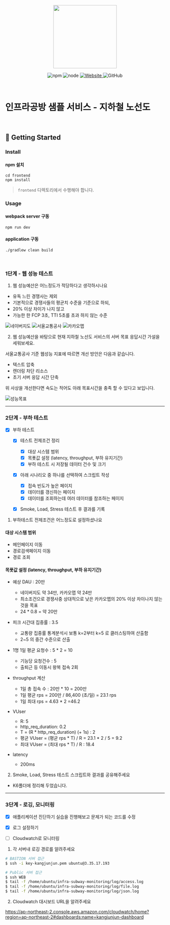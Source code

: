 <p align="center">
    <img width="200px;" src="https://raw.githubusercontent.com/woowacourse/atdd-subway-admin-frontend/master/images/main_logo.png"/>
</p>
<p align="center">
  <img alt="npm" src="https://img.shields.io/badge/npm-%3E%3D%205.5.0-blue">
  <img alt="node" src="https://img.shields.io/badge/node-%3E%3D%209.3.0-blue">
  <a href="https://edu.nextstep.camp/c/R89PYi5H" alt="nextstep atdd">
    <img alt="Website" src="https://img.shields.io/website?url=https%3A%2F%2Fedu.nextstep.camp%2Fc%2FR89PYi5H">
  </a>
  <img alt="GitHub" src="https://img.shields.io/github/license/next-step/atdd-subway-service">
</p>

<br>

# 인프라공방 샘플 서비스 - 지하철 노선도

<br>

## 🚀 Getting Started

### Install
#### npm 설치
```
cd frontend
npm install
```
> `frontend` 디렉토리에서 수행해야 합니다.

### Usage
#### webpack server 구동
```
npm run dev
```
#### application 구동
```
./gradlew clean build
```
<br>


### 1단계 - 웹 성능 테스트
1. 웹 성능예산은 어느정도가 적당하다고 생각하시나요

- 유독 느린 경쟁사는 제외
- 기본적으로 경쟁사들의 평균치 수준을 기준으로 하되,
- 20% 이상 차이가 나지 않고
- 가능한 한 FCP 3초, TTI 5초를 초과 하지 않는 수준

![네이버지도](src/main/resources/static/images/네이버지도_성능예산.png)
![서울교통공사](src/main/resources/static/images/서울교통공사_성능예산.png)
![카카오맵](src/main/resources/static/images/카카오맵_성능예산.png)

2. 웹 성능예산을 바탕으로 현재 지하철 노선도 서비스의 서버 목표 응답시간 가설을 세워보세요.

서울교통공사 기준 웹성능 지표에 따르면 개선 방안은 다음과 같습니다.

- 텍스트 압축
- 렌더링 차단 리소스
- 초기 서버 응답 시간 단축

위 사상을 개선한다면 속도는 적어도 아래 목표시간을 충족 할 수 있다고 보입니다.

![성능목표](src/main/resources/static/images/성능목표.png)

---

### 2단계 - 부하 테스트 

- [X] 부하 테스트
    - [X] 테스트 전제조건 정리
        - [X] 대상 시스템 범위
        - [X] 목푯값 설정 (latency, throughput, 부하 유지기간)
        - [X] 부하 테스트 시 저장될 데이터 건수 및 크기
    - [X] 아래 시나리오 중 하나를 선택하여 스크립트 작성
        - [X] 접속 빈도가 높은 페이지
        - [X] 데이터를 갱신하는 페이지
        - [X] 데이터를 조회하는데 여러 데이터를 참조하는 페이지
    - [X] Smoke, Load, Stress 테스트 후 결과를 기록


1. 부하테스트 전제조건은 어느정도로 설정하셨나요

#### 대상 시스템 범위
- 메인페이지 이동
- 경로검색페이지 이동
- 경로 조회

#### 목푯값 설정 (latency, throughput, 부하 유지기간)

- 예상 DAU : 20만 
  - 네이버지도 약 34만, 카카오맵 약 24만
  - 최소조건으로 경쟁사중 상대적으로 낮은 카카오맵의 20% 이상 차이나지 않는 것을 목표
  - 24 * 0.8 = 약 20만
- 피크 시간대 집중률 : 3.5
  - 교통량 집중률 통계분석시 보통 k=2부터 k=5 로 클러스팅하여 산출함
  - 2~5 의 중간 수준으로 산출
- 1명 1일 평균 요청수 : 5 * 2 = 10
  - 기능당 요청건수 : 5 
  - 출퇴근 등 이동시 왕복 접속 2회
- throughput 계산
  - 1일 총 접속 수 : 20만 * 10 = 200만
  - 1일 평균 rps = 200만 / 86,400 (초/일) = 23.1 rps
  - 1일 최대 rps = 4.63 * 2 =46.2

- VUser
    - R: 5
    - http_req_duration: 0.2
    - T = (R * http_req_duration) (+ 1s) : 2
    - 평균 VUser = (평균 rps * T) / R = 23.1 * 2 / 5 = 9.2
    - 최대 VUser = (최대 rps * T) / R : 18.4
- latency
    - 200ms

2. Smoke, Load, Stress 테스트 스크립트와 결과를 공유해주세요

- K6폴더에 정리해 두었습니다.
---

### 3단계 - 로깅, 모니터링

- [X] 애플리케이션 진단하기 실습을 진행해보고 문제가 되는 코드를 수정
- [X] 로그 설정하기
- [ ] Cloudwatch로 모니터링


1. 각 서버내 로깅 경로를 알려주세요

```bash
# BASTION 서버 접근
$ ssh -i key-kangjunjun.pem ubuntu@3.35.17.193

# Public 서버 접근
$ ssh WEB
$ tail -f /home/ubuntu/infra-subway-monitoring/log/access.log
$ tail -f /home/ubuntu/infra-subway-monitoring/log/file.log
$ tail -f /home/ubuntu/infra-subway-monitoring/log/json.log
```


2. Cloudwatch 대시보드 URL을 알려주세요

https://ap-northeast-2.console.aws.amazon.com/cloudwatch/home?region=ap-northeast-2#dashboards:name=kangjunjun-dashboard

